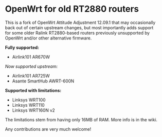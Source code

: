 OpenWrt for old RT2880 routers
==============================

This is a fork of OpenWrt Attitude Adjustment 12.09.1 that may occasionally
back out of certain upstream changes, but most importantly adds support for
some older Ralink RT2880-based routers previously unsupported by OpenWrt and/or
other alternative firmware.

**Fully supported:**

- Airlink101 AR670W

_Now supported upstream:_
- Airlink101 AR725W
- Asante SmartHub AWRT-600N

**Supported with limitations:**

- Linksys WRT100
- Linksys WRT110
- Linksys WRT160N v2

The limitations stem from having only 16MB of RAM. More info is in the wiki.

Any contributions are very much welcome!
